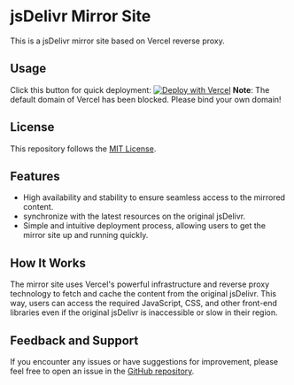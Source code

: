 # jsDelivr Mirror Site
This is a jsDelivr mirror site based on Vercel reverse proxy.


## Usage
Click this button for quick deployment: [![Deploy with Vercel](https://vercel.com/button)](https://vercel.com/new/clone?repository-url=https://github.com/wangyang0210/jsDelivr-mirror-site&project-name=jsDelivr-mirror-site&repository-name=jsDelivr-mirror-site)
**Note**: The default domain of Vercel has been blocked. Please bind your own domain!


## License
This repository follows the [MIT License](./LICENSE).


## Features
- High availability and stability to ensure seamless access to the mirrored content.
- synchronize with the latest resources on the original jsDelivr.
- Simple and intuitive deployment process, allowing users to get the mirror site up and running quickly.


## How It Works
The mirror site uses Vercel's powerful infrastructure and reverse proxy technology to fetch and cache the content from the original jsDelivr. This way, users can access the required JavaScript, CSS, and other front-end libraries even if the original jsDelivr is inaccessible or slow in their region.


## Feedback and Support
If you encounter any issues or have suggestions for improvement, please feel free to open an issue in the [GitHub repository](https://github.com/wangyang0210/jsDelivr-mirror-site).
